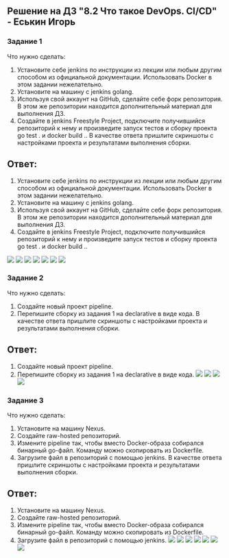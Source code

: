 ## Решение на ДЗ "8.2 Что такое DevOps. СI/СD" - Еськин Игорь

### Задание 1
Что нужно сделать:

1. Установите себе jenkins по инструкции из лекции или любым другим способом из официальной документации. Использовать Docker в этом задании нежелательно.
2. Установите на машину с jenkins golang.
3. Используя свой аккаунт на GitHub, сделайте себе форк репозитория. В этом же репозитории находится дополнительный материал для выполнения ДЗ.
4. Создайте в jenkins Freestyle Project, подключите получившийся репозиторий к нему и произведите запуск тестов и сборку проекта go test . и docker build ..
В качестве ответа пришлите скриншоты с настройками проекта и результатами выполнения сборки.

## Ответ:

1. Установите себе jenkins по инструкции из лекции или любым другим способом из официальной документации. Использовать Docker в этом задании нежелательно.
2. Установите на машину с jenkins golang.
3. Используя свой аккаунт на GitHub, сделайте себе форк репозитория. В этом же репозитории находится дополнительный материал для выполнения ДЗ.
4. Создайте в jenkins Freestyle Project, подключите получившийся репозиторий к нему и произведите запуск тестов и сборку проекта go test . и docker build ..

![](https://github.com/eskin-igor/netology-8-02-hw/blob/main/screenshots_8-02/1-1-1.png)
![](https://github.com/eskin-igor/netology-8-02-hw/blob/main/screenshots_8-02/1-1-2.png)
![](https://github.com/eskin-igor/netology-8-02-hw/blob/main/screenshots_8-02/1-2-1.png)
![](https://github.com/eskin-igor/netology-8-02-hw/blob/main/screenshots_8-02/1-3.png)
![](https://github.com/eskin-igor/netology-8-02-hw/blob/main/screenshots_8-02/1-4-1.png)
![](https://github.com/eskin-igor/netology-8-02-hw/blob/main/screenshots_8-02/1-4-2.png)
![](https://github.com/eskin-igor/netology-8-02-hw/blob/main/screenshots_8-02/1-4-3.png)

### Задание 2

Что нужно сделать:

1. Создайте новый проект pipeline.
2. Перепишите сборку из задания 1 на declarative в виде кода.
В качестве ответа пришлите скриншоты с настройками проекта и результатами выполнения сборки.

## Ответ:

1. Создайте новый проект pipeline.
2. Перепишите сборку из задания 1 на declarative в виде кода.
![](https://github.com/eskin-igor/netology-8-02-hw/blob/main/screenshots_8-02/2-1.png)
![](https://github.com/eskin-igor/netology-8-02-hw/blob/main/screenshots_8-02/2-2.png)
![](https://github.com/eskin-igor/netology-8-02-hw/blob/main/screenshots_8-02/2-3.png)
![](https://github.com/eskin-igor/netology-8-02-hw/blob/main/screenshots_8-02/2-4.png)

### Задание 3

Что нужно сделать:

1. Установите на машину Nexus.
2. Создайте raw-hosted репозиторий.
3. Измените pipeline так, чтобы вместо Docker-образа собирался бинарный go-файл. Команду можно скопировать из Dockerfile.
4. Загрузите файл в репозиторий с помощью jenkins.
В качестве ответа пришлите скриншоты с настройками проекта и результатами выполнения сборки.

## Ответ:

1. Установите на машину Nexus.
2. Создайте raw-hosted репозиторий.
3. Измените pipeline так, чтобы вместо Docker-образа собирался бинарный go-файл. Команду можно скопировать из Dockerfile.
4. Загрузите файл в репозиторий с помощью jenkins.
![](https://github.com/eskin-igor/netology-8-02-hw/blob/main/screenshots_8-02/3-1.png)
![](https://github.com/eskin-igor/netology-8-02-hw/blob/main/screenshots_8-02/3-2.png)
![](https://github.com/eskin-igor/netology-8-02-hw/blob/main/screenshots_8-02/3-3.png)
![](https://github.com/eskin-igor/netology-8-02-hw/blob/main/screenshots_8-02/3-4-1.png)
![](https://github.com/eskin-igor/netology-8-02-hw/blob/main/screenshots_8-02/3-4-2.png)
![](https://github.com/eskin-igor/netology-8-02-hw/blob/main/screenshots_8-02/3-4-3.png)
![](https://github.com/eskin-igor/netology-8-02-hw/blob/main/screenshots_8-02/3-4-4.png)
